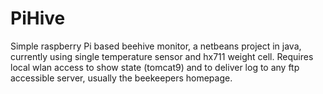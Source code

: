 # PiHive
Simple raspberry Pi based beehive monitor, a netbeans project in java, currently using single temperature sensor and hx711 weight cell.
Requires local wlan access to show state (tomcat9) and to deliver log to any ftp accessible server, usually the beekeepers homepage.
